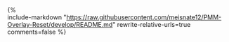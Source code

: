 {%    
  include-markdown "https://raw.githubusercontent.com/meisnate12/PMM-Overlay-Reset/develop/README.md"
  rewrite-relative-urls=true
  comments=false
%}